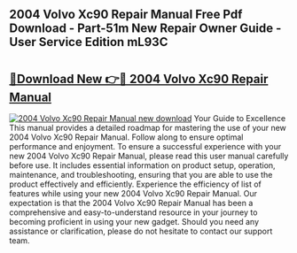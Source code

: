 ## 2004 Volvo Xc90 Repair Manual Free Pdf Download - Part-51m New Repair Owner Guide - User Service Edition mL93C

# <h2><a href="http://bc39262.oget.top/?id=2004+Volvo+Xc90+Repair+Manual">🔗Download New 👉🔴 2004 Volvo Xc90 Repair Manual</a></h2>

[![2004 Volvo Xc90 Repair Manual new download](https://i.imgur.com/5g1atiW.png)](http://bc39262.oget.top/?id=2004+Volvo+Xc90+Repair+Manual)
Your Guide to Excellence This manual provides a detailed roadmap for mastering the use of your new 2004 Volvo Xc90 Repair Manual. Follow along to ensure optimal performance and enjoyment. To ensure a successful experience with your new 2004 Volvo Xc90 Repair Manual, please read this user manual carefully before use. It includes essential information on product setup, operation, maintenance, and troubleshooting, ensuring that you are able to use the product effectively and efficiently. Experience the efficiency of list of features while using your new 2004 Volvo Xc90 Repair Manual. Our expectation is that the 2004 Volvo Xc90 Repair Manual has been a comprehensive and easy-to-understand resource in your journey to becoming proficient in using your new gadget. Should you need any assistance or clarification, please do not hesitate to contact our support team.
